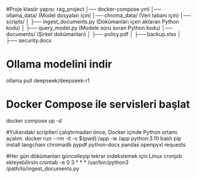 #Proje klasör yapısı:
rag_project
│── docker-compose.yml
│── ollama_data/ (Model dosyaları için)
│── chroma_data/ (Veri tabanı için)
│── scripts/
│   ├── ingest_documents.py  (Dokümanları içeri aktaran Python kodu)
│   ├── query_model.py       (Modele soru soran Python kodu)
│── documents/ (Şirket dokümanları)
│   ├── policy.pdf
│   ├── backup.xlsx
│   ├── security.docx

# Ollama modelini indir
ollama pull deepseek/deepseek-r1

# Docker Compose ile servisleri başlat
docker compose up -d

#Yukarıdaki scriptleri çalıştırmadan önce, Docker içinde Python ortamı açalım.
docker run --rm -it -v $(pwd):/app -w /app python:3.10 bash
pip install langchain chromadb pypdf python-docx pandas openpyxl requests

#Her gün dökümanları güncelleyip tekrar indekslemek için Linux cronjob ekleyebilirsin
crontab -e
0 3 * * * /usr/bin/python3 /path/to/ingest_documents.py
